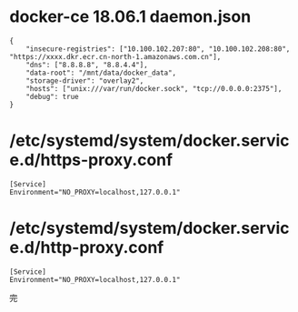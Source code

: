 


# docker-ce 18.06.1 daemon.json
    {
        "insecure-registries": ["10.100.102.207:80", "10.100.102.208:80", "https://xxxx.dkr.ecr.cn-north-1.amazonaws.com.cn"],
        "dns": ["8.8.8.8", "8.8.4.4"],
        "data-root": "/mnt/data/docker_data",
        "storage-driver": "overlay2",
        "hosts": ["unix:///var/run/docker.sock", "tcp://0.0.0.0:2375"],                                                                                                                                                                                                           
        "debug": true
    }


# /etc/systemd/system/docker.service.d/https-proxy.conf
    [Service]
    Environment="NO_PROXY=localhost,127.0.0.1"

# /etc/systemd/system/docker.service.d/http-proxy.conf
    [Service]
    Environment="NO_PROXY=localhost,127.0.0.1"




~~完~~
